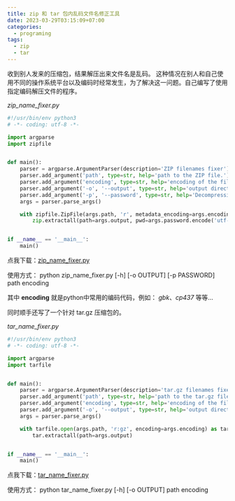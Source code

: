 ```yaml
---
title: zip 和 tar 包内乱码文件名修正工具
date: 2023-03-29T03:15:09+07:00
categories:
  - programing
tags:
  - zip
  - tar
---
```


收到别人发来的压缩包，结果解压出来文件名是乱码。
这种情况在别人和自己使用不同的操作系统平台以及编码时经常发生，为了解决这一问题。自己编写了使用指定编码解压文件的程序。

*zip_name_fixer.py*
```python
#!/usr/bin/env python3
# -*- coding: utf-8 -*-

import argparse
import zipfile


def main():
    parser = argparse.ArgumentParser(description='ZIP filenames fixer')
    parser.add_argument('path', type=str, help='path to the ZIP file.')
    parser.add_argument('encoding', type=str, help='encoding of the filenames inside the ZIP file.')
    parser.add_argument('-o', '--output', type=str, help='output directory for the extracted files.', default='.')
    parser.add_argument('-p', '--password', type=str, help='Decompression password for the ZIP file.', default='')
    args = parser.parse_args()

    with zipfile.ZipFile(args.path, 'r', metadata_encoding=args.encoding) as zip:
        zip.extractall(path=args.output, pwd=args.password.encode('utf-8'))


if __name__ == '__main__':
    main()

```
点我下载：[zip_name_fixer.py](/files/tools/zip_name_fixer.py)

使用方式： python zip_name_fixer.py [-h] [-o OUTPUT] [-p PASSWORD] path encoding

其中 **encoding** 就是python中常用的编码代码，例如： *gbk*、*cp437* 等等...



同时顺手还写了一个针对 tar.gz 压缩包的。

*tar_name_fixer.py*
```python
#!/usr/bin/env python3
# -*- coding: utf-8 -*-

import argparse
import tarfile


def main():
    parser = argparse.ArgumentParser(description='tar.gz filenames fixer')
    parser.add_argument('path', type=str, help='path to the tar.gz file.')
    parser.add_argument('encoding', type=str, help='encoding of the filenames inside the tar.gz file.')
    parser.add_argument('-o', '--output', type=str, help='output directory for the extracted files.', default='.')
    args = parser.parse_args()

    with tarfile.open(args.path, 'r:gz', encoding=args.encoding) as tar:
        tar.extractall(path=args.output)


if __name__ == '__main__':
    main()

```
点我下载：[tar_name_fixer.py](/files/tools/tar_name_fixer.py)

使用方式： python tar_name_fixer.py [-h] [-o OUTPUT] path encoding
